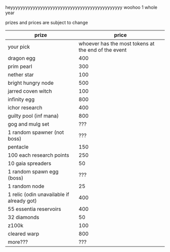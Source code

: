 heyyyyyyyyyyyyyyyyyyyyyyyyyyyyyyyyyyyyyyyyyyyyy woohoo 1 whole year

prizes and prices are subject to change

prize	| price
|---|---|
your pick	| whoever has the most tokens at the end of the event
dragon egg | 400
prim pearl |	300
nether star |	100
bright hungry node | 500
jarred coven witch | 100
infinity egg |	800
ichor research |	400
guilty pool (inf mana) |	800
gog and mulg set |	???
1 random spawner (not boss) |	???
pentacle |	150
100 each research points |	250
10 gaia spreaders |	50
1 random spawn egg (boss) |	???
1 random node |	25
1 relic (odin unavailable if already got) |	400
55 essentia reservoirs |	400
32 diamonds |	50
z100k |	100
cleared warp |	800
more??? |	???
